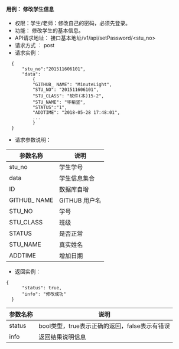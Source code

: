 #### 用例： 修改学生信息
- 权限：学生/老师：修改自己的密码，必须先登录。
- 功能： 修改学生的基本信息。
- API请求地址： 接口基本地址/v1/api/setPassword/<stu_no>
- 请求方式 ： post
- 请求实例：

```
  {         
      "stu_no":"201511606101",
      "data": 
          {
          "GITHUB_ NAME": "MinuteLight",
          "STU_NO": "201511606101",
          "STU_CLASS": "软件(本)15-2",
          "STU_NAME": "毕榆坚",
          "STATUS":"1",
          "ADDTIME": "2018-05-28 17:48:01",
          ...
          }
  }

```
- 请求参数说明：

参数名称	| 说明
---|---
stu_no|学生学号
data | 学生信息集合
ID |数据库自增
GITHUB_ NAME | 	GITHUB 用户名
STU_NO | 学号
STU_CLASS| 班级
STATUS|是否正常
STU_NAME | 真实姓名
ADDTIME | 增加日期

- 返回实例：
```
{         
      "status": true,
      "info": "修改成功"
  }
```


参数名称 | 说明
---|---
status | bool类型，true表示正确的返回，false表示有错误
info | 返回结果说明信息


